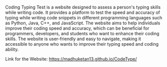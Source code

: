 Coding Typing Test is a website designed to assess a person's typing skills while writing code. It provides a platform to test the speed and accuracy of typing while writing code snippets in different programming languages such as Python, Java, C++, and JavaScript. The website aims to help individuals improve their coding speed and accuracy, which can be beneficial for programmers, developers, and students who want to enhance their coding skills. The website is user-friendly and easy to navigate, making it accessible to anyone who wants to improve their typing speed and coding ability.

Link for the Website:
https://madhuketan13.github.io/CodeType/
